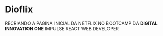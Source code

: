 # Dioflix
RECRIANDO A PAGINA INICIAL DA NETFLIX 
NO BOOTCAMP DA **DIGITAL INNOVATION ONE**
IMPULSE REACT WEB DEVELOPER
